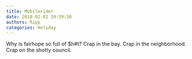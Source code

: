 ```yaml
---
title: Mobilerider
date: 2018-02-02 19:59:10
authors: Ripp
categories: Holiday
---
```


 Why is fairhope so full of $h#t? Crap in the bay. Crap in the neighborhood. Crap on the shotty council.